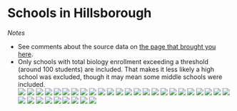 # Schools in Hillsborough  *Notes*- See comments about the source data on [the page that brought you here](https://adamlamee.github.io/FL-K12-analyses/plots/District_pages/Hillsborough.html).  - Only schools with total biology enrollment exceeding a threshold (around 100 students) are included. That makes it less likely a high school was excluded, though it may mean some middle schools were included.  
![](../School_plots/HILLSBOROUGH/ALONSO.png)
![](../School_plots/HILLSBOROUGH/ARMWOOD.png)
![](../School_plots/HILLSBOROUGH/BELL_CREEK.png)
![](../School_plots/HILLSBOROUGH/BLAKE.png)
![](../School_plots/HILLSBOROUGH/BLOOMINGDA.png)
![](../School_plots/HILLSBOROUGH/BRANDON.png)
![](../School_plots/HILLSBOROUGH/BROOKS_DEB.png)
![](../School_plots/HILLSBOROUGH/CHAMBERLAI.png)
![](../School_plots/HILLSBOROUGH/DURANT.png)
![](../School_plots/HILLSBOROUGH/EAST_BAY.png)
![](../School_plots/HILLSBOROUGH/FREEDOM.png)
![](../School_plots/HILLSBOROUGH/GAITHER.png)
![](../School_plots/HILLSBOROUGH/HILLSBOROU.png)
![](../School_plots/HILLSBOROUGH/JEFFERSON.png)
![](../School_plots/HILLSBOROUGH/KIDS_COMMU.png)
![](../School_plots/HILLSBOROUGH/KING.png)
![](../School_plots/HILLSBOROUGH/LENNARD.png)
![](../School_plots/HILLSBOROUGH/LETO.png)
![](../School_plots/HILLSBOROUGH/NEWSOME.png)
![](../School_plots/HILLSBOROUGH/PEPIN_ACAD.png)
![](../School_plots/HILLSBOROUGH/PIVOT_CHAR.png)
![](../School_plots/HILLSBOROUGH/PLANT.png)
![](../School_plots/HILLSBOROUGH/PLANT_CITY.png)
![](../School_plots/HILLSBOROUGH/RIVERVIEW.png)
![](../School_plots/HILLSBOROUGH/ROBINSON.png)
![](../School_plots/HILLSBOROUGH/SICKLES.png)
![](../School_plots/HILLSBOROUGH/SPOTO.png)
![](../School_plots/HILLSBOROUGH/STEINBRENN.png)
![](../School_plots/HILLSBOROUGH/STRAWBERRY.png)
![](../School_plots/HILLSBOROUGH/TAMPA_BAY_.png)
![](../School_plots/HILLSBOROUGH/TON.png)
![](../School_plots/HILLSBOROUGH/WEST_UNIVE.png)
![](../School_plots/HILLSBOROUGH/WHARTON.png)
